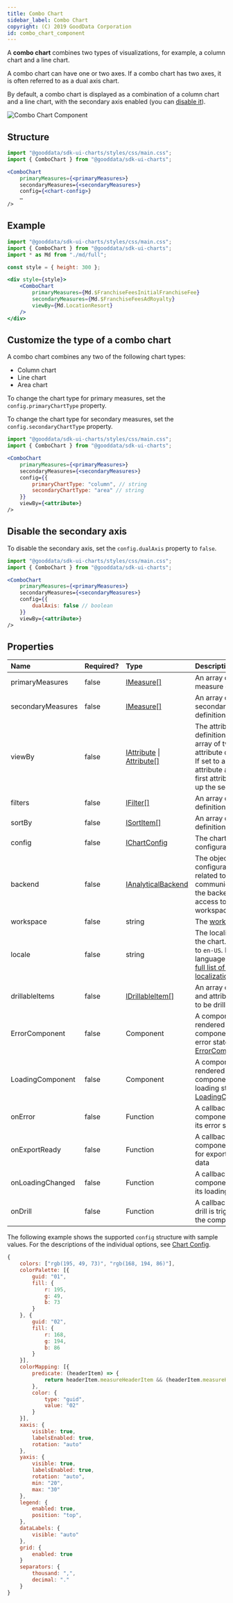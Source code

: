 ```yaml
---
title: Combo Chart
sidebar_label: Combo Chart
copyright: (C) 2019 GoodData Corporation
id: combo_chart_component
---
```


A **combo chart** combines two types of visualizations, for example, a column chart and a line chart.

A combo chart can have one or two axes. If a combo chart has two axes, it is often referred to as a dual axis chart.

By default, a combo chart is displayed as a combination of a column chart and a line chart, with the secondary axis enabled (you can [disable it](#disable-the-secondary-axis)).

![Combo Chart Component](assets/combochart.png "Combo Chart Component")

## Structure

```jsx
import "@gooddata/sdk-ui-charts/styles/css/main.css";
import { ComboChart } from "@gooddata/sdk-ui-charts";

<ComboChart
    primaryMeasures={<primaryMeasures>}
    secondaryMeasures={<secondaryMeasures>}
    config={<chart-config>}
    …
/>
```

## Example

```jsx
import "@gooddata/sdk-ui-charts/styles/css/main.css";
import { ComboChart } from "@gooddata/sdk-ui-charts";
import * as Md from "./md/full";

const style = { height: 300 };

<div style={style}>
    <ComboChart
        primaryMeasures={Md.$FranchiseFeesInitialFranchiseFee}
        secondaryMeasures={Md.$FranchiseFeesAdRoyalty}
        viewBy={Md.LocationResort}
    />
</div>
```

## Customize the type of a combo chart

A combo chart combines any two of the following chart types:
* Column chart
* Line chart
* Area chart

To change the chart type for primary measures, set the `config.primaryChartType` property.

To change the chart type for secondary measures, set the `config.secondaryChartType` property.

```jsx
import "@gooddata/sdk-ui-charts/styles/css/main.css";
import { ComboChart } from "@gooddata/sdk-ui-charts";

<ComboChart
    primaryMeasures={<primaryMeasures>}
    secondaryMeasures={<secondaryMeasures>}
    config={{
        primaryChartType: "column", // string
        secondaryChartType: "area" // string
    }}
    viewBy={<attribute>}
/>
```

## Disable the secondary axis

To disable the secondary axis, set the `config.dualAxis` property to `false`.

```jsx
import "@gooddata/sdk-ui-charts/styles/css/main.css";
import { ComboChart } from "@gooddata/sdk-ui-charts";

<ComboChart
    primaryMeasures={<primaryMeasures>}
    secondaryMeasures={<secondaryMeasures>}
    config={{
        dualAxis: false // boolean
    }}
    viewBy={<attribute>}
/>
```

## Properties

| Name | Required? | Type | Description |
| :--- | :--- | :--- | :--- |
| primaryMeasures | false | [IMeasure[]](50_custom__execution.md#measure) | An array of primary measure definitions |
| secondaryMeasures | false | [IMeasure[]](50_custom__execution.md#measure) | An array of secondary measure definitions |
| viewBy | false | [IAttribute](50_custom__execution.md#attribute) &#124; [Attribute[]](50_custom__execution.md#attribute) | The attribute definition or an array of two attribute definitions. If set to a two-attribute array, the first attribute wraps up the second one. |
| filters | false | [IFilter[]](30_tips__filter_visual_components.md) | An array of filter definitions |
| sortBy | false | [ISortItem[]](50_custom__result.md#sorting) | An array of sort definitions |
| config | false | [IChartConfig](15_props__chart_config.md) | The chart configuration object |
| backend | false | [IAnalyticalBackend](https://sdk.gooddata.com/gooddata-ui-apidocs/docs/sdk-backend-spi.ianalyticalbackend.html) | The object with the configuration related to communication with the backend and access to analytical workspaces |
| workspace | false | string | The [workspace](02_start__execution_model.md#where-do-measures-and-attributes-come-from) ID |
| locale | false | string | The localization of the chart. Defaults to `en-US`. For other languages, see the [full list of available localizations](https://github.com/gooddata/gooddata-ui-sdk/blob/master/libs/sdk-ui/src/base/localization/Locale.ts). |
| drillableItems | false | [IDrillableItem[]](15_props__drillable_item.md) | An array of points and attribute values to be drillable |
| ErrorComponent | false | Component | A component to be rendered if this component is in error state (see [ErrorComponent](15_props__error_component.md)) |
| LoadingComponent | false | Component | A component to be rendered if this component is in loading state (see [LoadingComponent](15_props__loading_component.md)) |
| onError | false | Function | A callback when the component updates its error state |
| onExportReady | false | Function | A callback when the component is ready for exporting its data |
| onLoadingChanged | false | Function | A callback when the component updates its loading state |
| onDrill | false | Function | A callback when a drill is triggered on the component |

The following example shows the supported `config` structure with sample values. For the descriptions of the individual options, see [Chart Config](15_props__chart_config.md).

```javascript
{
    colors: ["rgb(195, 49, 73)", "rgb(168, 194, 86)"],
    colorPalette: [{
        guid: "01",
        fill: {
            r: 195,
            g: 49,
            b: 73
        }
    }, {
        guid: "02",
        fill: {
            r: 168,
            g: 194,
            b: 86
        }
    }],
    colorMapping: [{
        predicate: (headerItem) => {
            return headerItem.measureHeaderItem && (headerItem.measureHeaderItem.localIdentifier === "m1_localIdentifier")
        },
        color: {
            type: "guid",
            value: "02"
        }
    }],
    xaxis: {
        visible: true,
        labelsEnabled: true,
        rotation: "auto"
    },
    yaxis: {
        visible: true,
        labelsEnabled: true,
        rotation: "auto",
        min: "20",
        max: "30"
    },
    legend: {
        enabled: true,
        position: "top",
    },
    dataLabels: {
        visible: "auto"
    },
    grid: {
        enabled: true
    }
    separators: {
        thousand: ",",
        decimal: "."
    }
}
```
